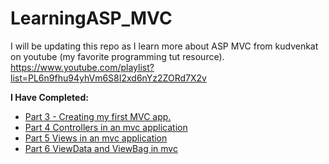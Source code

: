 # LearningASP_MVC
I will be updating this repo as I learn more about ASP MVC from kudvenkat on youtube (my favorite programming tut resource). <br>
https://www.youtube.com/playlist?list=PL6n9fhu94yhVm6S8I2xd6nYz2ZORd7X2v


<b>I Have Completed:</b><br>
- <a href="https://www.youtube.com/watch?v=KvTy_FAYjks&list=PL6n9fhu94yhVm6S8I2xd6nYz2ZORd7X2v&index=3">Part 3 - Creating my first MVC app.</a>
- <a href="https://www.youtube.com/watch?v=duQ1Pvr-oW0&index=4&list=PL6n9fhu94yhVm6S8I2xd6nYz2ZORd7X2v">Part 4 Controllers in an mvc application</a>
- <a href="https://www.youtube.com/watch?v=N6srbKfNcV4&list=PL6n9fhu94yhVm6S8I2xd6nYz2ZORd7X2v&index=5">Part 5 Views in an mvc application</a>
- <a href="https://www.youtube.com/watch?v=KrdMO2akohE&index=6&list=PL6n9fhu94yhVm6S8I2xd6nYz2ZORd7X2v">Part 6 ViewData and ViewBag in mvc</a>
